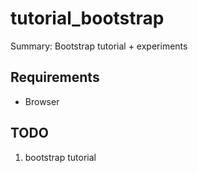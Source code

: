 # tutorial_bootstrap
Summary: 
Bootstrap tutorial + experiments


## Requirements

* Browser

 ## TODO
1. bootstrap tutorial


